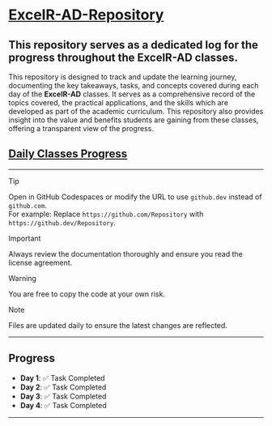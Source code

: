 # <u>ExcelR-AD-Repository</u>
## This repository serves as a dedicated log for the progress throughout the **ExcelR-AD** classes.

This repository is designed to track and update the learning journey, documenting the key takeaways, tasks, and concepts covered during each day of the **ExcelR-AD** classes. It serves as a comprehensive record of the topics covered, the practical applications, and the skills which are developed as part of the academic curriculum. This repository also provides insight into the value and benefits students are gaining from these classes, offering a transparent view of the progress.

## [Daily Classes Progress](#daily-classes-progress)

---

> [!TIP]  
> Open in GitHub Codespaces or modify the URL to use `github.dev` instead of `github.com`.  
> For example: Replace `https://github.com/Repository` with `https://github.dev/Repository`.

> [!IMPORTANT]  
> Always review the documentation thoroughly and ensure you read the license agreement.

> [!WARNING]  
> You are free to copy the code at your own risk.

> [!NOTE]  
> Files are updated daily to ensure the latest changes are reflected.

---

## <a id="daily-classes-progress"></a>Progress

- **Day 1**: ✅ Task Completed  
- **Day 2**: ✅ Task Completed  
- **Day 3**: ✅ Task Completed  
- **Day 4**: ✅ Task Completed  

---